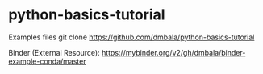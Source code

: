 # python-basics-tutorial
Examples files
git clone https://github.com/dmbala/python-basics-tutorial


Binder (External Resource):
https://mybinder.org/v2/gh/dmbala/binder-example-conda/master

